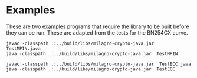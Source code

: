 # Examples

These are two examples programs that require the library to be built before 
they can be run. These are adapted from the tests for the BN254CX curve.

    javac -classpath .:../build/libs/milagro-crypto-java.jar  TestMPIN.java
    java -classpath .:../build/libs/milagro-crypto-java.jar  TestMPIN

    javac -classpath .:../build/libs/milagro-crypto-java.jar  TestECC.java
    java -classpath .:../build/libs/milagro-crypto-java.jar  TestECC
